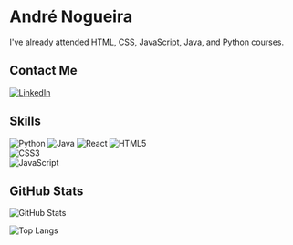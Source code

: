 # André Nogueira

I've already attended HTML, CSS, JavaScript, Java, and Python courses.

## Contact Me
[![LinkedIn](https://img.shields.io/badge/LinkedIn-000?style=for-the-badge&logo=linkedin&logoColor=0E76A8)](https://www.linkedin.com/in/andr%C3%A9-nogueira-lopes-b96995169)

## Skills
![Python](https://img.shields.io/badge/Python-000?style=for-the-badge&logo=python)
![Java](https://img.shields.io/badge/Java-000?style=for-the-badge&logo=java&logoColor=white)
![React](https://img.shields.io/badge/React-000?style=for-the-badge&logo=react) 
![HTML5](https://img.shields.io/badge/HTML5-000?style=for-the-badge&logo=html5)  
![CSS3](https://img.shields.io/badge/CSS3-000?style=for-the-badge&logo=css3&logoColor=264CE4)                          
![JavaScript](https://img.shields.io/badge/JavaScript-000?style=for-the-badge&logo=javascript)                           
 


## GitHub Stats
![GitHub Stats](https://github-readme-stats.vercel.app/api?username=Young4Rare&theme=transparent&bg_color=000&border_color=FF3849&show_icons=true&icon_color=FF3849&title_color=FF3849&text_color=FFF&hide=stars&hide_title=true)

![Top Langs](https://github-readme-stats.vercel.app/api/top-langs/?username=Young4Rare&bg_color=000&border_color=FF3849&title_color=FF3849&text_color=FFF)
